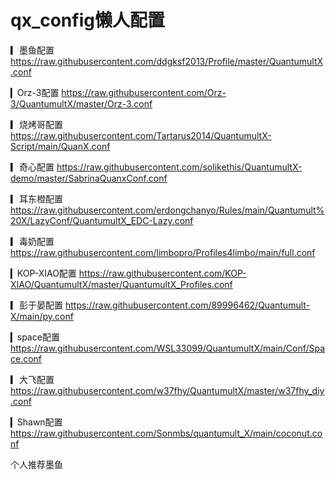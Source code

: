 # qx_config懒人配置
▎墨鱼配置
https://raw.githubusercontent.com/ddgksf2013/Profile/master/QuantumultX.conf

▎Orz-3配置
https://raw.githubusercontent.com/Orz-3/QuantumultX/master/Orz-3.conf

▎烧烤哥配置
https://raw.githubusercontent.com/Tartarus2014/QuantumultX-Script/main/QuanX.conf

▎奇心配置
https://raw.githubusercontent.com/solikethis/QuantumultX-demo/master/SabrinaQuanxConf.conf

▎耳东橙配置
https://raw.githubusercontent.com/erdongchanyo/Rules/main/Quantumult%20X/LazyConf/QuantumultX_EDC-Lazy.conf

▎毒奶配置
https://raw.githubusercontent.com/limbopro/Profiles4limbo/main/full.conf

▎KOP-XIAO配置
https://raw.githubusercontent.com/KOP-XIAO/QuantumultX/master/QuantumultX_Profiles.conf

▎彭于晏配置
https://raw.githubusercontent.com/89996462/Quantumult-X/main/py.conf

▎space配置
https://raw.githubusercontent.com/WSL33099/QuantumultX/main/Conf/Space.conf

▎大飞配置
https://raw.githubusercontent.com/w37fhy/QuantumultX/master/w37fhy_diy.conf

▎Shawn配置
https://raw.githubusercontent.com/Sonmbs/quantumult_X/main/coconut.conf

个人推荐墨鱼

